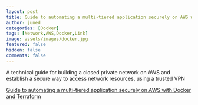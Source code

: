```yaml
---
layout: post
title: Guide to automating a multi-tiered application securely on AWS with Docker and Terraform
author: juned
categories: [Docker]
tags: [Network,AWS,Docker,Link]
image: assets/images/docker.jpg
featured: false
hidden: false
comments: false
---
```


A technical guide for building a closed private network on AWS and establish a secure way to access network resources, using a trusted VPN

[Guide to automating a multi-tiered application securely on AWS with Docker and Terraform][1]

[1]:https://www.airpair.com/aws/posts/ntiered-aws-docker-terraform-guide